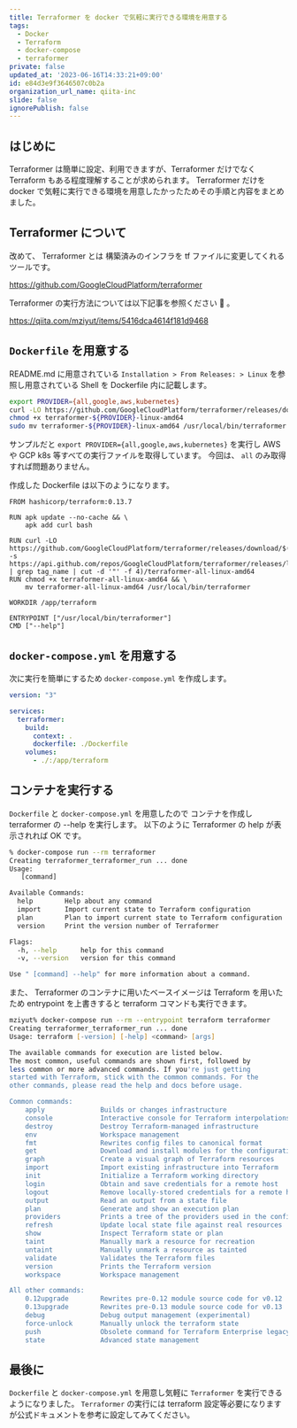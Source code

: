 ```yaml
---
title: Terraformer を docker で気軽に実行できる環境を用意する
tags:
  - Docker
  - Terraform
  - docker-compose
  - terraformer
private: false
updated_at: '2023-06-16T14:33:21+09:00'
id: e84d3e9f3646507c0b2a
organization_url_name: qiita-inc
slide: false
ignorePublish: false
---
```


## はじめに

Terraformer は簡単に設定、利用できますが、Terraformer だけでなく Terraform もある程度理解することが求められます。
Terraformer だけを docker で気軽に実行できる環境を用意したかったためその手順と内容をまとめました。

## Terraformer について

改めて、 Terraformer とは 構築済みのインフラを tf ファイルに変更してくれるツールです。

https://github.com/GoogleCloudPlatform/terraformer

Terraformer の実行方法については以下記事を参照ください :information_desk_person: 。

https://qiita.com/mziyut/items/5416dca4614f181d9468

## `Dockerfile` を用意する

README.md に用意されている `Installation > From Releases: > Linux` を参照し用意されている Shell を Dockerfile 内に記載します。

```sh
export PROVIDER={all,google,aws,kubernetes}
curl -LO https://github.com/GoogleCloudPlatform/terraformer/releases/download/$(curl -s https://api.github.com/repos/GoogleCloudPlatform/terraformer/releases/latest | grep tag_name | cut -d '"' -f 4)/terraformer-${PROVIDER}-linux-amd64
chmod +x terraformer-${PROVIDER}-linux-amd64
sudo mv terraformer-${PROVIDER}-linux-amd64 /usr/local/bin/terraformer
```

サンプルだと `export PROVIDER={all,google,aws,kubernetes}` を実行し AWS や GCP k8s 等すべての実行ファイルを取得しています。
今回は、 `all` のみ取得すれば問題ありません。

作成した Dockerfile は以下のようになります。

```dockerfile:Dockerfile
FROM hashicorp/terraform:0.13.7

RUN apk update --no-cache && \
    apk add curl bash

RUN curl -LO https://github.com/GoogleCloudPlatform/terraformer/releases/download/$(curl -s https://api.github.com/repos/GoogleCloudPlatform/terraformer/releases/latest | grep tag_name | cut -d '"' -f 4)/terraformer-all-linux-amd64
RUN chmod +x terraformer-all-linux-amd64 && \
    mv terraformer-all-linux-amd64 /usr/local/bin/terraformer

WORKDIR /app/terraform

ENTRYPOINT ["/usr/local/bin/terraformer"]
CMD ["--help"]
```

## `docker-compose.yml` を用意する

次に実行を簡単にするため `docker-compose.yml` を作成します。

```yml:docker-compose.yml
version: "3"

services:
  terraformer:
    build:
      context: .
      dockerfile: ./Dockerfile
    volumes:
      - ./:/app/terraform
```

## コンテナを実行する

`Dockerfile` と `docker-compose.yml` を用意したので コンテナを作成し terraformer の --help を実行します。
以下のように Terraformer の help が表示されれば OK です。

```zsh
% docker-compose run --rm terraformer
Creating terraformer_terraformer_run ... done
Usage:
   [command]

Available Commands:
  help        Help about any command
  import      Import current state to Terraform configuration
  plan        Plan to import current state to Terraform configuration
  version     Print the version number of Terraformer

Flags:
  -h, --help      help for this command
  -v, --version   version for this command

Use " [command] --help" for more information about a command.
```

また、 Terraformer のコンテナに用いたベースイメージは Terraform を用いたため entrypoint を上書きすると terraform コマンドも実行できます。

```zsh
mziyut% docker-compose run --rm --entrypoint terraform terraformer
Creating terraformer_terraformer_run ... done
Usage: terraform [-version] [-help] <command> [args]

The available commands for execution are listed below.
The most common, useful commands are shown first, followed by
less common or more advanced commands. If you're just getting
started with Terraform, stick with the common commands. For the
other commands, please read the help and docs before usage.

Common commands:
    apply              Builds or changes infrastructure
    console            Interactive console for Terraform interpolations
    destroy            Destroy Terraform-managed infrastructure
    env                Workspace management
    fmt                Rewrites config files to canonical format
    get                Download and install modules for the configuration
    graph              Create a visual graph of Terraform resources
    import             Import existing infrastructure into Terraform
    init               Initialize a Terraform working directory
    login              Obtain and save credentials for a remote host
    logout             Remove locally-stored credentials for a remote host
    output             Read an output from a state file
    plan               Generate and show an execution plan
    providers          Prints a tree of the providers used in the configuration
    refresh            Update local state file against real resources
    show               Inspect Terraform state or plan
    taint              Manually mark a resource for recreation
    untaint            Manually unmark a resource as tainted
    validate           Validates the Terraform files
    version            Prints the Terraform version
    workspace          Workspace management

All other commands:
    0.12upgrade        Rewrites pre-0.12 module source code for v0.12
    0.13upgrade        Rewrites pre-0.13 module source code for v0.13
    debug              Debug output management (experimental)
    force-unlock       Manually unlock the terraform state
    push               Obsolete command for Terraform Enterprise legacy (v1)
    state              Advanced state management
```

## 最後に

`Dockerfile` と `docker-compose.yml` を用意し気軽に `Terraformer` を実行できるようになりました。
`Terraformer` の実行には terraform 設定等必要になりますが公式ドキュメントを参考に設定してみてください。
